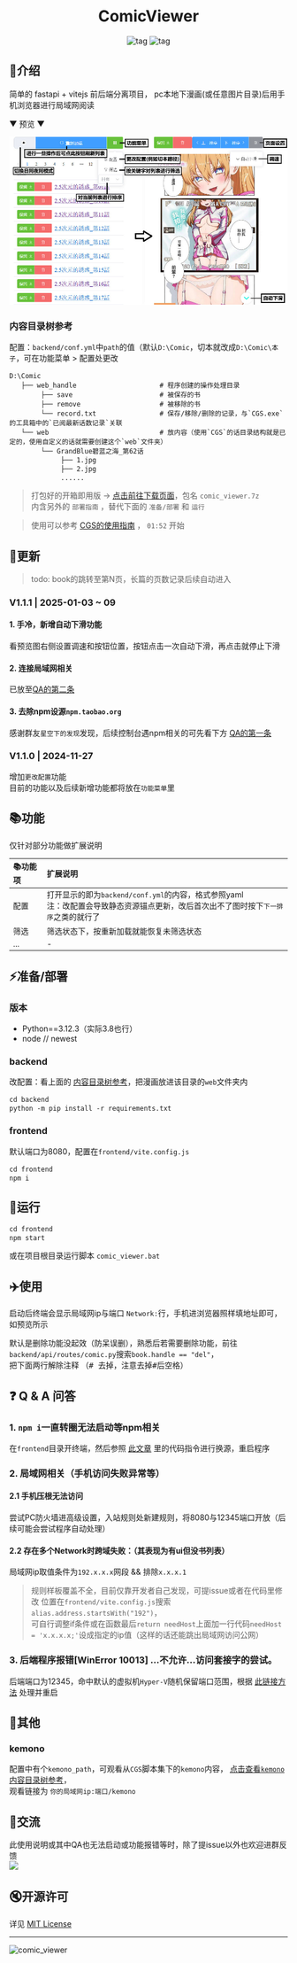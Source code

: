<div align="center">
  <h1 id="koishi">ComicViewer</h1>
  <img src="https://img.shields.io/badge/Backend-Python3.12-green.svg?colorA=abcdef" alt="tag">
  <img src="https://img.shields.io/badge/Frontend-Vite+elementPlus-blue.svg?colorA=abcdef" alt="tag">
</div>


## 📑介绍
简单的 fastapi + vitejs 前后端分离项目， pc本地下漫画(或任意图片目录)后用手机浏览器进行局域网阅读


▼ 预览 ▼

![](doc/assets/comic_viewer.jpg)

### 内容目录树参考
配置：`backend/conf.yml`中`path`的值（默认`D:\Comic`，切本就改成`D:\Comic\本子`，可在功能菜单 > 配置处更改
```shell
D:\Comic                              
   ├── web_handle                     # 程序创建的操作处理目录
        ├── save                      # 被保存的书
        ├── remove                    # 被移除的书
        └── record.txt                # 保存/移除/删除的记录，与`CGS.exe`的工具箱中的`已阅最新话数记录`关联
   └── web                            # 放内容（使用`CGS`的话目录结构就是已定的，使用自定义的话就需要创建这个`web`文件夹）
        └── GrandBlue碧蓝之海_第62话
             ├── 1.jpg
             ├── 2.jpg
             ......
```

> 打包好的开箱即用版 → [点击前往下载页面](https://github.com/jasoneri/comic_viewer/releases)，包名 `comic_viewer.7z`<br>
> 内含另外的 `部署指南` ，替代下面的 `准备/部署` 和 `运行`

> 使用可以参考 [CGS的使用指南](https://www.veed.io/view/zh-CN/688ae765-2bfb-4deb-9495-32b24a273373?panel=comments) ，
> `01:52` 开始


## 📢更新

> todo: book的跳转至第N页，长篇的页数记录后续自动进入

### V1.1.1 | 2025-01-03 ~ 09

#### 1. 手冷，新增自动下滑功能
看预览图右侧设置调速和按钮位置，按钮点击一次自动下滑，再点击就停止下滑

#### 2. 连接局域网相关
已放至[QA的第二条](#-q--a-问答)

#### 3. 去除npm设源`npm.taobao.org`
感谢群友`星空下的发现`发现，后续控制台遇npm相关的可先看下方 [QA的第一条](#-q--a-问答)

### V1.1.0 | 2024-11-27

增加`更改配置`功能<br>目前的功能以及后续新增功能都将放在`功能菜单`里


## 📚功能 
仅针对部分功能做扩展说明

| 📚功能项 | 扩展说明                                                                              | 
|:------|:----------------------------------------------------------------------------------|
| 配置    | 打开显示的即为`backend/conf.yml`的内容，格式参照yaml<br>注：改配置会导致静态资源锚点更新，改后首次出不了图时按下`下一排序`之类的就行了 |
| 筛选    | 筛选状态下，按重新加载就能恢复未筛选状态                                                              |
| ...   | -                                                                                 |

## ⚡️准备/部署
### 版本
+ Python==3.12.3（实际3.8也行）
+ node  // newest
### backend
改配置：看上面的 [内容目录树参考](#内容目录树参考)，把漫画放进该目录的`web`文件夹内

```shell
cd backend
python -m pip install -r requirements.txt
```

### frontend
默认端口为8080，配置在`frontend/vite.config.js`
```shell
cd frontend
npm i
```
## 🚀运行
```shell
cd frontend
npm start
```
或在项目根目录运行脚本 `comic_viewer.bat`

## ✈️使用
启动后终端会显示局域网ip与端口 `Network:`行，手机进浏览器照样填地址即可，如预览所示

默认是删除功能没起效（防呆误删），熟悉后若需要删除功能，前往`backend/api/routes/comic.py`搜索`book.handle == "del"`，<br>
把下面两行解除注释 （<kbd># </kbd>去掉，注意去掉<kbd>#</kbd>后空格）

## ❓ Q & A 问答
### 1. `npm i`一直转圈无法启动等npm相关
在`frontend`目录开终端，然后参照 [此文章](https://blog.csdn.net/qq_43940789/article/details/131449710) 里的代码指令进行换源，重启程序

### 2. 局域网相关（手机访问失败异常等）
#### 2.1 手机压根无法访问
尝试PC防火墙进高级设置，入站规则处新建规则，将8080与12345端口开放（后续可能会尝试程序自动处理）
#### 2.2 存在多个Network时跨域失败：（其表现为有ui但没书列表）
局域网ip取值条件为`192.x.x.x`网段 && 排除`x.x.x.1`
> 规则样板覆盖不全，目前仅靠开发者自己发现，可提issue或者在代码里修改 位置在`frontend/vite.config.js`搜索`alias.address.startsWith("192")`，<br>
> 可自行调整if条件或在函数最后`return needHost`上面加一行代码`needHost = 'x.x.x.x;'`设成指定的ip值（这样的话还能跳出局域网访问公网）

### 3. 后端程序报错[WinError 10013] ...不允许...访问套接字的尝试。
后端端口为12345，命中默认的虚拟机`Hyper-V`随机保留端口范围，根据 [此链接方法](https://zhaoji.wang/solve-the-problem-of-windows-10-ports-being-randomly-reserved-occupied-by-hyper-v/) 处理并重启

## 🔰其他
### kemono
配置中有个`kemono_path`，可观看从`CGS`脚本集下的`kemono`内容，
[点击查看`kemono`内容目录树参考](https://github.com/jasoneri/ComicGUISpider/blob/GUI/utils/script/script.md#%E8%BF%90%E8%A1%8C%E8%BF%87%E5%90%8E%E6%89%80%E5%BE%97%E7%9B%AE%E5%BD%95%E6%A0%91)， <br>
观看链接为 `你的局域网ip:端口/kemono`

## 💬交流
此使用说明或其中QA也无法启动或功能报错等时，除了提issue以外也欢迎进群反馈 <br>
![](https://img.shields.io/badge/QQ群-437774506-blue.svg?colorA=abcopq)

## 🔇开源许可
详见 [MIT License](https://github.com/jasoneri/comic_viewer/blob/master/LICENSE)

---

![comic_viewer](https://count.getloli.com/get/@comic_viewer?theme=rule34)
